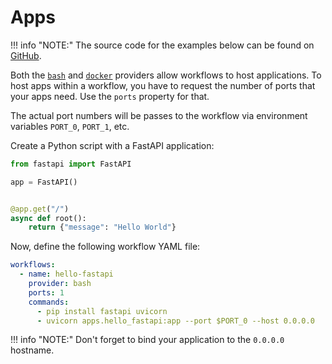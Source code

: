 # Apps

!!! info "NOTE:"
    The source code for the examples below can be found on [GitHub](https://github.com/dstackai/dstack-examples).

Both the [`bash`](../reference/providers/bash.md) and [`docker`](../reference/providers/docker.md) providers 
allow workflows to host applications. To host apps within a workflow, you have to request the number of ports that your apps need. 
Use the `ports` property for that.

The actual port numbers will be passes to the workflow via environment variables `PORT_0`, `PORT_1`, etc.

Create a Python script with a FastAPI application:

<div editor-title="apps/hello_fastapi.py"> 

```python
from fastapi import FastAPI

app = FastAPI()


@app.get("/")
async def root():
    return {"message": "Hello World"}
```

</div>

Now, define the following workflow YAML file:

<div editor-title=".dstack/workflows/apps.yaml"> 

```yaml
workflows:
  - name: hello-fastapi
    provider: bash
    ports: 1
    commands:
      - pip install fastapi uvicorn
      - uvicorn apps.hello_fastapi:app --port $PORT_0 --host 0.0.0.0
```

</div>


!!! info "NOTE:" 
    Don't forget to bind your application to the `0.0.0.0` hostname.